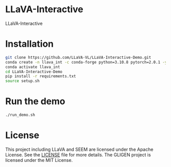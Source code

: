 # LLaVA-Interactive
LLaVA-Interactive

# Installation

```bash
git clone https://github.com/LLaVA-VL/LLaVA-Interactive-Demo.git
conda create -n llava_int -c conda-forge python=3.10.8 pytorch=2.0.1 -y
conda activate llava_int
cd LLaVA-Interactive-Demo
pip install -r requirements.txt
source setup.sh
```

# Run the demo
```bash
./run_demo.sh
```

# License
This project including LLaVA and SEEM are licensed under the Apache License. See the [LICENSE](LICENSE) file for more details. The GLIGEN project is licensed under the MIT License.